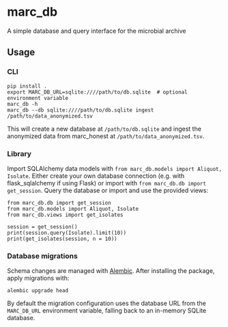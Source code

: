 # marc_db

A simple database and query interface for the microbial archive

## Usage

### CLI

```
pip install .
export MARC_DB_URL=sqlite:////path/to/db.sqlite  # optional environment variable
marc_db -h
marc_db --db sqlite:////path/to/db.sqlite ingest /path/to/data_anonymized.tsv
```

This will create a new database at `/path/to/db.sqlite` and ingest the anonymized data from marc_honest at `/path/to/data_anonymized.tsv`.

### Library

Import SQLAlchemy data models with `from marc_db.models import Aliquot, Isolate`. Either create your own database connection (e.g. with flask_sqlalchemy if using Flask) or import with `from marc_db.db import get_session`. Query the database or import and use the provided views:

```
from marc_db.db import get_session
from marc_db.models import Aliquot, Isolate
from marc_db.views import get_isolates

session = get_session()
print(session.query(Isolate).limit(10))
print(get_isolates(session, n = 10))
```

### Database migrations

Schema changes are managed with [Alembic](https://alembic.sqlalchemy.org/). After installing the
package, apply migrations with:

```
alembic upgrade head
```

By default the migration configuration uses the database URL from the `MARC_DB_URL`
environment variable, falling back to an in-memory SQLite database.